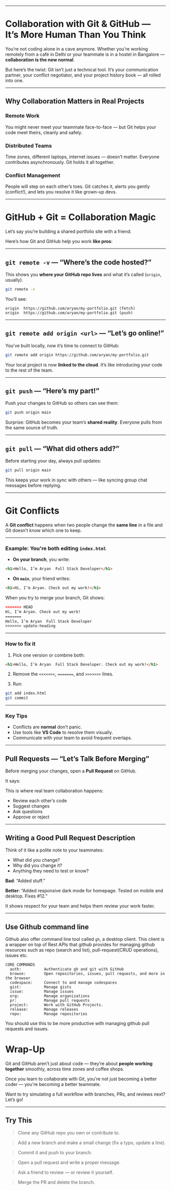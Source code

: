 
---

# Collaboration with Git & GitHub — It’s More Human Than You Think

You’re not coding alone in a cave anymore. Whether you're working remotely from a café in Delhi or your teammate is in a hostel in Bangalore — **collaboration is the new normal**.

But here’s the twist: Git isn’t just a technical tool. It’s your communication partner, your conflict negotiator, and your project history book — all rolled into one.

---

## Why Collaboration Matters in Real Projects

### Remote Work

You might never meet your teammate face-to-face — but Git helps your code meet theirs, cleanly and safely.

### Distributed Teams

Time zones, different laptops, internet issues — doesn’t matter. Everyone contributes asynchronously. Git holds it all together.

### Conflict Management

People will step on each other’s toes. Git catches it, alerts you gently (conflict!), and lets you resolve it like grown-up devs.

---

# GitHub + Git = Collaboration Magic

Let’s say you’re building a shared portfolio site with a friend.

Here’s how Git and GitHub help you work **like pros**:

---

## `git remote -v` — “Where’s the code hosted?”

This shows you **where your GitHub repo lives** and what it’s called (`origin`, usually).

```bash
git remote -v
```

You’ll see:

```
origin  https://github.com/aryan/my-portfolio.git (fetch)
origin  https://github.com/aryan/my-portfolio.git (push)
```

---

## `git remote add origin <url>` — “Let’s go online!”

You’ve built locally, now it’s time to connect to GitHub:

```bash
git remote add origin https://github.com/aryan/my-portfolio.git
```

Your local project is now **linked to the cloud**. It’s like introducing your code to the rest of the team.

---

## `git push` — “Here’s my part!”

Push your changes to GitHub so others can see them:

```bash
git push origin main
```

Surprise: GitHub becomes your team’s **shared reality**. Everyone pulls from the same source of truth.

---

## `git pull` — “What did others add?”

Before starting your day, always pull updates:

```bash
git pull origin main
```

This keeps your work in sync with others — like syncing group chat messages before replying.

---
# Git Conflicts

A **Git conflict** happens when two people change the **same line** in a file and Git doesn’t know which one to keep.

---

### Example: You're both editing `index.html`

* **On your branch**, you write:

```html
<h1>Hello, I’m Aryan  Full Stack Developer</h1>
```

* **On `main`**, your friend writes:

```html
<h1>Hi, I’m Aryan. Check out my work!</h1>
```

When you try to merge your branch, Git shows:

```html
<<<<<<< HEAD
Hi, I’m Aryan. Check out my work!
=======
Hello, I’m Aryan  Full Stack Developer
>>>>>>> update-heading
```

---

### How to fix it

1. Pick one version or combine both:

```html
<h1>Hello, I’m Aryan  Full Stack Developer. Check out my work!</h1>
```

2. Remove the `<<<<<<<`, `=======`, and `>>>>>>>` lines.

3. Run:

```bash
git add index.html
git commit
```

---

### Key Tips

* Conflicts are **normal**  don’t panic.
* Use tools like **VS Code** to resolve them visually.
* Communicate with your team to avoid frequent overlaps.


---

## Pull Requests — “Let’s Talk Before Merging”

Before merging your changes, open a **Pull Request** on GitHub.

It says:


This is where real team collaboration happens:

* Review each other’s code
* Suggest changes
* Ask questions
* Approve or reject

---

## Writing a Good Pull Request Description

Think of it like a polite note to your teammates:

* What did you change?
* Why did you change it?
* Anything they need to test or know?

**Bad**:
“Added stuff.”

**Better**:
“Added responsive dark mode for homepage. Tested on mobile and desktop. Fixes #12.”

It shows respect for your team and helps them review your work faster.

---

## Use Github command line 
Github also offer command line tool called `gh`, a desktop client. This client is a wrapper on top of Rest APIs that github provides for managing github resources such as repo (search and list), pull-request(CRUD operations), issues etc. 

```
CORE COMMANDS
  auth:          Authenticate gh and git with GitHub
  browse:        Open repositories, issues, pull requests, and more in the browser
  codespace:     Connect to and manage codespaces
  gist:          Manage gists
  issue:         Manage issues
  org:           Manage organizations
  pr:            Manage pull requests
  project:       Work with GitHub Projects.
  release:       Manage releases
  repo:          Manage repositories
```

You should use this to be more productive with managing github pull requests and issues.

# Wrap-Up

Git and GitHub aren’t just about code — they’re about **people working together** smoothly, across time zones and coffee shops.

Once you learn to collaborate with Git, you're not just becoming a better coder — you're becoming a better teammate.

Want to try simulating a full workflow with branches, PRs, and reviews next? Let’s go!

---

## Try This

>    Clone any GitHub repo you own or contribute to.

>    Add a new branch and make a small change (fix a typo, update a line).

>    Commit it and push to your branch.

>    Open a pull request and write a proper message.

>    Ask a friend to review — or review it yourself.

>    Merge the PR and delete the branch.

